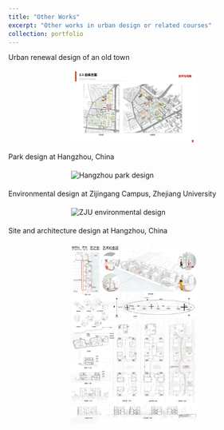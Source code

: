 ```yaml
---
title: "Other Works"
excerpt: "Other works in urban design or related courses"
collection: portfolio
---
```


Urban renewal design of an old town  
<img src="/images/urbanregenerationdesign-1.jpg" alt="Urban renewal design" style="width: 50%; display: block; margin: 20px auto;">
  
Park design at Hangzhou, China  
<img src="/images/parkdesign.jpg" alt="Hangzhou park design" style="width: 50%; display: block; margin: 20px auto;">

Environmental design at Zijingang Campus, Zhejiang University  
<img src="/images/environmentdesign-2.jpg" alt="ZJU environmental design" style="width: 50%; display: block; margin: 20px auto;">
  
Site and architecture design at Hangzhou, China 
<img src="/images/archsitedesign.jpg" alt="Architecture site design" style="width: 50%; display: block; margin: 20px auto;">
